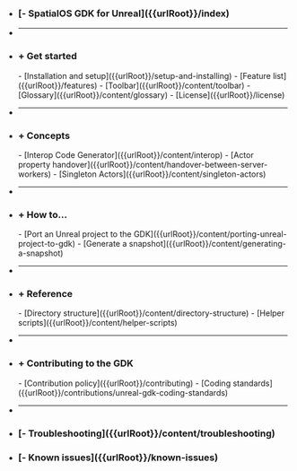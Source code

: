 - <h3>[- SpatialOS GDK for Unreal]({{urlRoot}}/index)</h3>
- ***
- <h3>+ Get started</h3>
    - [Installation and setup]({{urlRoot}}/setup-and-installing)
    - [Feature list]({{urlRoot}}/features)
    - [Toolbar]({{urlRoot}}/content/toolbar)
    - [Glossary]({{urlRoot}}/content/glossary)
    - [License]({{urlRoot}}/license)
- ***
- <h3>+ Concepts</h3>
    - [Interop Code Generator]({{urlRoot}}/content/interop)
    - [Actor property handover]({{urlRoot}}/content/handover-between-server-workers)
    - [Singleton Actors]({{urlRoot}}/content/singleton-actors)
- ***
- <h3>+ How to...</h3>
    - [Port an Unreal project to the GDK]({{urlRoot}}/content/porting-unreal-project-to-gdk)
    - [Generate a snapshot]({{urlRoot}}/content/generating-a-snapshot)
- ***
- <h3>+ Reference</h3>
    - [Directory structure]({{urlRoot}}/content/directory-structure)
    - [Helper scripts]({{urlRoot}}/content/helper-scripts)
- ***
- <h3>+ Contributing to the GDK</h3>
    - [Contribution policy]({{urlRoot}}/contributing)
    - [Coding standards]({{urlRoot}}/contributions/unreal-gdk-coding-standards)
- ***
- <h3>[- Troubleshooting]({{urlRoot}}/content/troubleshooting)</h3>
- <h3>[- Known issues]({{urlRoot}}/known-issues)</h3>